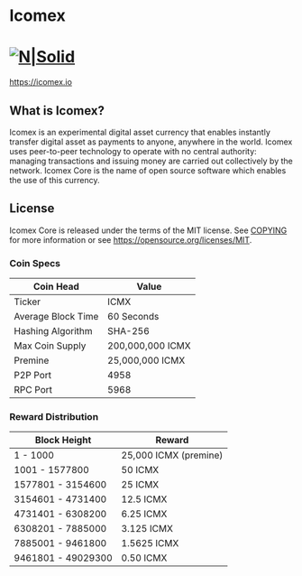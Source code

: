 # Icomex
[![N|Solid](https://icomex.io/assets/images/logo-logout.png)](https://icomex.io)
=====================================

https://icomex.io

What is Icomex?
----------------

Icomex is an experimental digital asset currency that enables instantly transfer digital asset as 
payments to anyone, anywhere in the world. Icomex uses peer-to-peer technology to operate
with no central authority: managing transactions and issuing money are carried
out collectively by the network. Icomex Core is the name of open source
software which enables the use of this currency.

License
-------

Icomex Core is released under the terms of the MIT license. See [COPYING](COPYING) for more
information or see https://opensource.org/licenses/MIT.



### Coin Specs
| **Coin Head**               | **Value**        |
|-----------------------------|------------------|
| Ticker                      | ICMX       |
| Average Block Time                  | 60 Seconds       |
| Hashing Algorithm           | SHA-256       |
| Max Coin Supply             | 200,000,000 ICMX |
| Premine                     | 25,000,000 ICMX  |
| P2P Port                    | 4958   |
| RPC Port                    | 5968  |

### Reward Distribution

| **Block Height**  | **Reward**          |
|------------------|------------------|
| 1 - 1000   | 25,000 ICMX (premine)   |
| 1001 - 1577800  | 50 ICMX   |
| 1577801 - 3154600  | 25 ICMX   |
| 3154601 - 4731400  | 12.5 ICMX   |
| 4731401 - 6308200  | 6.25 ICMX   |
| 6308201 - 7885000  | 3.125 ICMX   |
| 7885001 - 9461800  | 1.5625 ICMX   |
| 9461801 - 49029300  | 0.50 ICMX   |



